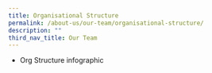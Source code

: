 ```yaml
---
title: Organisational Structure
permalink: /about-us/our-team/organisational-structure/
description: ""
third_nav_title: Our Team
---
```

* Org Structure infographic